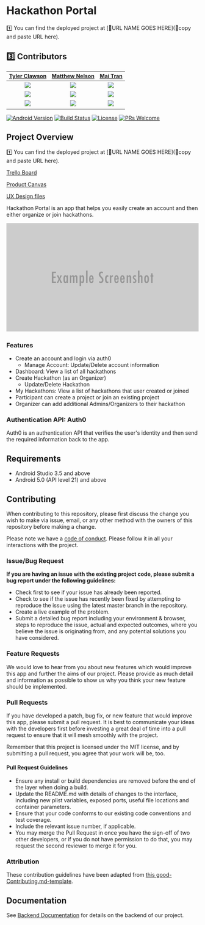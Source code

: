 # Hackathon Portal

1️⃣ You can find the deployed project at [🚫URL NAME GOES HERE](🚫copy and paste URL here).

## 3️⃣ Contributors

|                                       [Tyler Clawson](https://github.com/tjclawson)                                        |                                       [Matthew Nelson](https://github.com/05nelsonm)                                        |                                       [Mai Tran](https://github.com/msmaitran)                                        |
| :-----------------------------------------------------------------------------------------------------------: | :-----------------------------------------------------------------------------------------------------------: | :-----------------------------------------------------------------------------------------------------------: |
|                      [<img src="https://www.dalesjewelers.com/wp-content/uploads/2018/10/placeholder-silhouette-male.png" width = "200" />](https://github.com/)                       |                      [<img src="https://www.dalesjewelers.com/wp-content/uploads/2018/10/placeholder-silhouette-male.png" width = "200" />](https://github.com/)                       |                      [<img src="https://avatars1.githubusercontent.com/u/50162844?s=400&u=ee276bf0a4e505fad375019819fe595eacae1243&v=4" width = "200" />](https://github.com/)                       |
|[<img src="https://github.com/favicon.ico" width="15"> ](https://github.com/tjclawson)                 |            [<img src="https://github.com/favicon.ico" width="15"> ](https://github.com/05nelsonm)             |           [<img src="https://github.com/favicon.ico" width="15"> ](https://github.com/msmaitran)            |
| [ <img src="https://static.licdn.com/sc/h/al2o9zrvru7aqj8e1x2rzsrca" width="15"> ](https://www.linkedin.com/in/tyler-clawson-54a881160/) | [ <img src="https://static.licdn.com/sc/h/al2o9zrvru7aqj8e1x2rzsrca" width="15"> ](https://www.linkedin.com/in/nelson-matthewj/) | [ <img src="https://static.licdn.com/sc/h/al2o9zrvru7aqj8e1x2rzsrca" width="15"> ](https://www.linkedin.com/in/msmaitran/) |


[![Android Version][android-image]][android-url]
[![Build Status][build-image]][build-url]
[![License][license-image]][license-url]
[![PRs Welcome](https://img.shields.io/badge/PRs-welcome-brightgreen.svg?style=flat-square)](http://makeapullrequest.com)


## Project Overview

1️⃣ You can find the deployed project at [🚫URL NAME GOES HERE](🚫copy and paste URL here).

[Trello Board](https://trello.com/b/4gkG3WXz/hackathon-android)

[Product Canvas](https://www.notion.so/Hackathon-Portal-Labs-19-611efb31ce5845d3bd235ee73af4383a)

[UX Design files](https://jameakidrick907440.invisionapp.com/freehand/Hackathon-Portal-9l4nR87js?v=5L7%2B2BrfGXHmN1Cfh3yQEQ%3D%3D&linkshare=urlcopied)

Hackathon Portal is an app that helps you easily create an account and then either organize or join hackathons.

![](header.png)

### Features

-    Create an account and login via auth0
        -   Manage Account: Update/Delete account information
-    Dashboard: View a list of all hackathons
-    Create Hackathon (as an Organizer)
        -   Update/Delete Hackathon
-    My Hackathons: View a list of hackathons that user created or joined
-    Participant can create a project or join an existing project
-    Organizer can add additional Admins/Organizers to their hackathon

### Authentication API: Auth0

Auth0 is an authentication API that verifies the user's identity and then send the required information back to the app.

## Requirements

-   Android Studio 3.5 and above
-   Android 5.0 (API level 21) and above

## Contributing

When contributing to this repository, please first discuss the change you wish to make via issue, email, or any other method with the owners of this repository before making a change.

Please note we have a [code of conduct](./CODE_OF_CONDUCT.md). Please follow it in all your interactions with the project.

### Issue/Bug Request

 **If you are having an issue with the existing project code, please submit a bug report under the following guidelines:**
 - Check first to see if your issue has already been reported.
 - Check to see if the issue has recently been fixed by attempting to reproduce the issue using the latest master branch in the repository.
 - Create a live example of the problem.
 - Submit a detailed bug report including your environment & browser, steps to reproduce the issue, actual and expected outcomes,  where you believe the issue is originating from, and any potential solutions you have considered.

### Feature Requests

We would love to hear from you about new features which would improve this app and further the aims of our project. Please provide as much detail and information as possible to show us why you think your new feature should be implemented.

### Pull Requests

If you have developed a patch, bug fix, or new feature that would improve this app, please submit a pull request. It is best to communicate your ideas with the developers first before investing a great deal of time into a pull request to ensure that it will mesh smoothly with the project.

Remember that this project is licensed under the MIT license, and by submitting a pull request, you agree that your work will be, too.

#### Pull Request Guidelines

- Ensure any install or build dependencies are removed before the end of the layer when doing a build.
- Update the README.md with details of changes to the interface, including new plist variables, exposed ports, useful file locations and container parameters.
- Ensure that your code conforms to our existing code conventions and test coverage.
- Include the relevant issue number, if applicable.
- You may merge the Pull Request in once you have the sign-off of two other developers, or if you do not have permission to do that, you may request the second reviewer to merge it for you.

### Attribution

These contribution guidelines have been adapted from [this good-Contributing.md-template](https://gist.github.com/PurpleBooth/b24679402957c63ec426).


## Documentation

See [Backend Documentation](https://github.com/Lambda-School-Labs/hackathon-portal-be) for details on the backend of our project.


[android-image]: https://img.shields.io/badge/Android-3.5-brightgreen
[android-url]: https://developer.android.com/studio/releases/#3-5-0
[build-image]: https://img.shields.io/badge/API-21-orange
[build-url]: https://developer.android.com/studio/releases/platforms#5.0
[license-image]: https://img.shields.io/badge/License-MIT-blue.svg
[license-url]: LICENSE